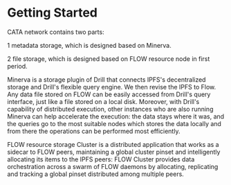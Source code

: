# Getting Started

CATA network contains two parts:

1 metadata storage, which is designed based on Minerva.

2 file storage, which is designed based on FLOW resource  node in first period.

Minerva is a storage plugin of Drill that connects IPFS's decentralized storage and Drill's flexible query engine.  We then revise the IPFS to Flow. Any data file stored on FLOW  can be easily accessed from Drill's query interface, just like a file stored on a local disk. Moreover, with Drill's capability of distributed execution, other instances who are also running Minerva can help accelerate the execution: the data stays where it was, and the queries go to the most suitable nodes which stores the data locally and from there the operations can be performed most efficiently.

FLOW resource storage Cluster is a distributed application that works as a sidecar to FLOW peers, maintaining a global cluster pinset and intelligently allocating its items to the IPFS peers: FLOW Cluster provides data orchestration across a swarm of FLOW daemons by allocating, replicating and tracking a global pinset distributed among multiple peers.
